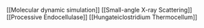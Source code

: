 [[Molecular dynamic simulation]]
[[Small-angle X-ray Scattering]]
[[Processive Endocellulase]]
[[Hungateiclostridium Thermocellum]]
